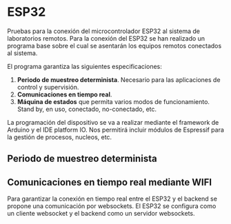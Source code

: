 # ESP32 

Pruebas para la conexión del microcontrolador ESP32 al sistema de laboratorios remotos. Para la conexión del ESP32 se han realizado un programa base sobre el cual se asentarán los equipos remotos conectados al sistema. 

El programa garantiza las siguientes especificaciones:

1. **Periodo de muestreo determinista**. Necesario para las aplicaciones de control y supervisión.
2. **Comunicaciones en tiempo real**.
3. **Máquina de estados** que permita varios modos de funcionamiento. Stand by, en uso, conectado, no-conectado, etc.

La programación del dispositivo se va a realizar mediante el framework de Arduino y el IDE platform IO. Nos permitirá incluir módulos de Espressif para la gestión de procesos, nucleos, etc.


## Periodo de muestreo determinista





## Comunicaciones en tiempo real mediante WIFI 

Para garantizar la conexión en tiempo real entre el ESP32 y el backend se propone una comunicación por websockets. El ESP32 se configura como un cliente websocket y el backend como un servidor websockets. 






